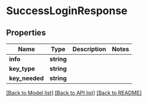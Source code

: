# SuccessLoginResponse

## Properties
Name | Type | Description | Notes
------------ | ------------- | ------------- | -------------
**info** | **string** |  | 
**key_type** | **string** |  | 
**key_needed** | **string** |  | 

[[Back to Model list]](../README.md#documentation-for-models) [[Back to API list]](../README.md#documentation-for-api-endpoints) [[Back to README]](../README.md)


